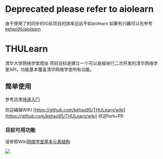 
# Deprecated please refer to aiolearn
由于使用了的同步的IO此项目的效率远远不如aiolearn
如果有兴趣可以先参考[kehao95/aiolearn](https://github.com/kehao95/aiolearn)

# THULearn
清华大学网络学堂爬虫
项目目标是建立一个可以直接进行二次开发的清华网络学堂API，功能基本覆盖清华网络学堂所有功能。

## 简单使用
参考这里[快速入门](https://github.com/kehao95/THULearn/wiki/%E5%BF%AB%E9%80%9F%E5%85%A5%E9%97%A8)

欢迎编辑WIKI [https://github.com/kehao95/THULearn/wiki](https://github.com/kehao95/THULearn/wiki)
欢迎fork+PR


### 目前可用功能
请参照Wiki[网络学堂基本元素结构](https://github.com/kehao95/THULearn/wiki/%E7%BD%91%E7%BB%9C%E5%AD%A6%E5%A0%82%E5%9F%BA%E6%9C%AC%E5%85%83%E7%B4%A0%E7%BB%93%E6%9E%84)

![](http://storage4.static.itmages.com/i/15/0811/h_1439285932_2280314_c093140f84.png)
